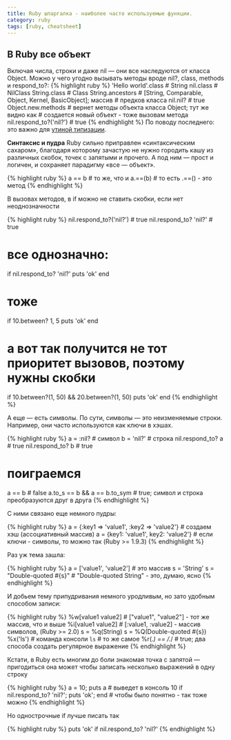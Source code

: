 ```yaml
---
title: Ruby шпаргалка - наиболее часто используемые функции.
category: ruby
tags: [ruby, cheatsheet]
---
```

**В Ruby все объект**
-----
Включая числа, строки и даже nil — они все наследуются от класса Object.
Можно у чего угодно вызывать методы вроде nil?, class, methods и respond_to?:
{% highlight ruby %}
'Hello world'.class # String
nil.class # NilClass
String.class # Class
String.ancestors # [String, Comparable, Object, Kernel, BasicObject]; массив
                 # предков класса
nil.nil? # true
Object.new.methods # вернет методы объекта класса Object; тут же видно как
                   # создается новый объект - тоже вызовам метода
nil.respond_to?('nil?') # true
{% endhighlight %}
По поводу последнего: это важно для [утиной типизации](https://ru.wikipedia.org/wiki/%D0%A3%D1%82%D0%B8%D0%BD%D0%B0%D1%8F_%D1%82%D0%B8%D0%BF%D0%B8%D0%B7%D0%B0%D1%86%D0%B8%D1%8F).

**Синтаксис и пудра**
Ruby сильно приправлен «синтаксическим сахаром», благодаря которому зачастую не
нужно городить кашу из различных скобок, точек с запятыми и прочего. А под ним
— прост и логичен, и сохраняет парадигму «все — объект».

{% highlight ruby %}
a == b # то же, что и
a.==(b) # то есть .==() - это метод
{% endhighlight %}

В вызовах методов, в if можно не ставить скобки, если нет неоднозначности

{% highlight ruby %}
nil.respond_to?('nil?') # true
nil.respond_to? 'nil?' # true
# все однозначно:
if nil.respond_to? 'nil?'
  puts 'ok'
end
# тоже
if 10.between? 1, 5
  puts 'ok'
end
# а вот так получится не тот приоритет вызовов, поэтому нужны скобки
if 10.between?(1, 50) && 20.between?(1, 50)
  puts 'ok'
end
{% endhighlight %}

А еще — есть символы. По сути, символы — это неизменяемые строки.
Например, они часто используются как ключи в хэшах.

{% highlight ruby %}
a = :nil? # символ
b = 'nil?' # строка
nil.respond_to? a # true
nil.respond_to? b # true
# поиграемся
a == b # false
a.to_s == b && a == b.to_sym # true; символ и строка преобразуются друг в друга
{% endhighlight %}

С ними связано еще немного пудры:

{% highlight ruby %}
a = {:key1 => 'value1', :key2 => 'value2'} # создаем хэш (ассоциативный массив)
a = {key1: 'value1', key2: 'value2'} # если ключи - символы, то можно так (Ruby >= 1.9.3)
{% endhighlight %}

Раз уж тема зашла:

{% highlight ruby %}
a = ['value1', 'value2'] # это массив
s = 'String'
s = "Double-quoted #{s}" # "Double-quoted String" - это, думаю, ясно
{% endhighlight %}

И добьем тему припудривания немного уродливым, но зато удобным способом записи:

{% highlight ruby %}
%w[value1 value2] # ["value1", "value2"] - тот же массив, что и выше
%i[value1 value2] # [:value1, :value2] - массив символов, (Ruby >= 2.0)
s = %q(String)
s = %Q(Double-quoted #{s})
%x('ls') # команда консоли
`ls` # то же самое
%r(.*) == /.*/ # true; два способа создать регулярное выражение
{% endhighlight %}

Кстати, в Ruby есть многим до боли знакомая точка с запятой — пригодиться она
может чтобы записать несколько выражений в одну строку

{% highlight ruby %}
a = 10; puts a # выведет в консоль 10
if nil.respond_to? 'nil?'; puts 'ok'; end # чтобы было понятно - так тоже можно
{% endhighlight %}

Но однострочные if лучше писать так

{% highlight ruby %}
puts 'ok' if nil.respond_to? 'nil?'
{% endhighlight %}